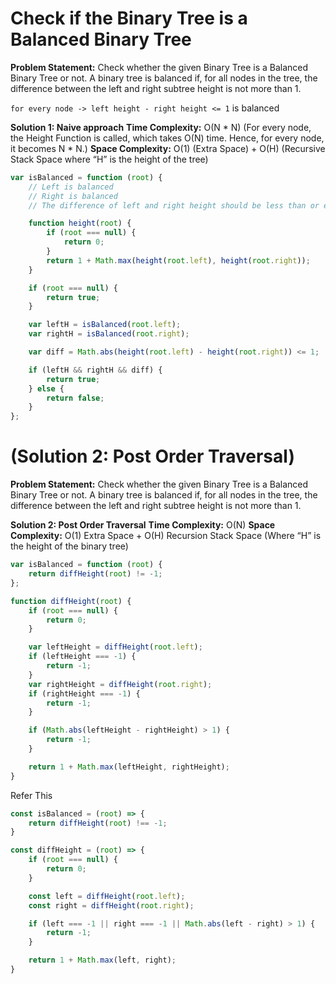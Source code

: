 # Check if the Binary Tree is a Balanced Binary Tree

**Problem Statement:** Check whether the given Binary Tree is a Balanced Binary Tree or not. A binary tree is balanced if, for all nodes in the tree, the difference between the left and right subtree height is not more than 1.

`for every node -> left height - right height <= 1` is balanced


**Solution 1: Naive approach**
**Time Complexity:** O(N * N) (For every node, the Height Function is called, which takes O(N) time. Hence, for every node, it becomes N * N.)
**Space Complexity:** O(1) (Extra Space) + O(H) (Recursive Stack Space where “H” is the height of the tree)

```javascript
var isBalanced = function (root) {
    // Left is balanced
    // Right is balanced
    // The difference of left and right height should be less than or equal to 1

    function height(root) {
        if (root === null) {
            return 0;
        }
        return 1 + Math.max(height(root.left), height(root.right));
    }

    if (root === null) {
        return true;
    }

    var leftH = isBalanced(root.left);
    var rightH = isBalanced(root.right);

    var diff = Math.abs(height(root.left) - height(root.right)) <= 1;

    if (leftH && rightH && diff) {
        return true;
    } else {
        return false;
    }
};
```

# (Solution 2: Post Order Traversal)

**Problem Statement:** Check whether the given Binary Tree is a Balanced Binary Tree or not. A binary tree is balanced if, for all nodes in the tree, the difference between the left and right subtree height is not more than 1.

**Solution 2: Post Order Traversal**
**Time Complexity:** O(N)
**Space Complexity:** O(1) Extra Space + O(H) Recursion Stack Space (Where “H” is the height of the binary tree)

```javascript
var isBalanced = function (root) {
    return diffHeight(root) != -1;
};

function diffHeight(root) {
    if (root === null) {
        return 0;
    }

    var leftHeight = diffHeight(root.left);
    if (leftHeight === -1) {
        return -1;
    }
    var rightHeight = diffHeight(root.right);
    if (rightHeight === -1) {
        return -1;
    }

    if (Math.abs(leftHeight - rightHeight) > 1) {
        return -1;
    }

    return 1 + Math.max(leftHeight, rightHeight);
}
```

Refer This

```js
const isBalanced = (root) => {
    return diffHeight(root) !== -1;
}

const diffHeight = (root) => {
    if (root === null) {
        return 0;
    }

    const left = diffHeight(root.left);
    const right = diffHeight(root.right);

    if (left === -1 || right === -1 || Math.abs(left - right) > 1) {
        return -1;
    }

    return 1 + Math.max(left, right);
}
```
